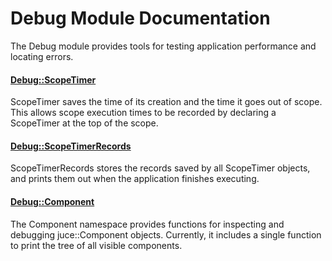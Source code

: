 # Debug Module Documentation
The Debug module provides tools for testing application performance and locating errors.

#### [Debug\::ScopeTimer](../../Source/Development/Debug/Debug_ScopeTimer.h)
ScopeTimer saves the time of its creation and the time it goes out of scope. This allows scope execution times to be recorded by declaring a ScopeTimer at the top of the scope.

#### [Debug\::ScopeTimerRecords](../../Source/Development/Debug/Debug_ScopeTimerRecords.h)
ScopeTimerRecords stores the records saved by all ScopeTimer objects, and prints them out when the application finishes executing.

#### [Debug\::Component](../../Source/Development/Debug/Debug_Component.h)
The Component namespace provides functions for inspecting and debugging juce::Component objects. Currently, it includes a single function to print the tree of all visible components.


